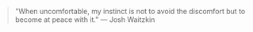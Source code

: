 > "When uncomfortable, my instinct is not to avoid the discomfort but to become at peace with it." — Josh Waitzkin
